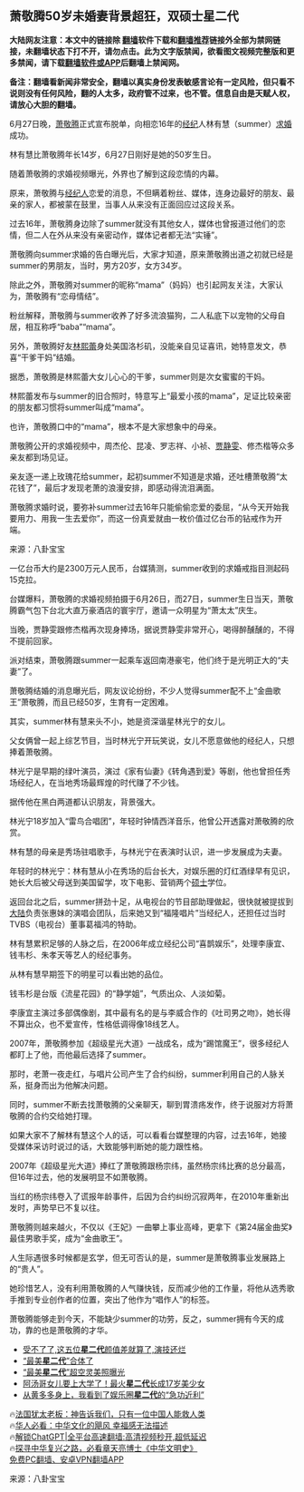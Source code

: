  <!-- 面包屑导航 --> <h2>萧敬腾50岁未婚妻背景超狂，双硕士星二代</h2> <p class="notice"><b>大陆网友注意：本文中的链接除 <a href="https://github.com/bannedbook/fanqiang" >翻墙</a>软件下载和<a href="https://github.com/killgcd/justmysocks/blob/master/README.md">翻墙推荐</a>链接外全部为禁网链接，未翻墙状态下打不开，请勿点击。此为文字版禁闻，欲看图文视频完整版和更多禁闻，请下载<a href="https://github.com/bannedbook/fanqiang">翻墙软件或APP</a>后翻墙上禁闻网。</p><p>备注：翻墙看新闻非常安全，翻墙以真实身份发表敏感言论有一定风险，但只看不说则没有任何风险，翻的人太多，政府管不过来，也不管。信息自由是天赋人权，请放心大胆的翻墙。</b></p>  <div class="entry"> <p id="conimg">6月27日晚，<a href="https://www.bannedbook.org/bnews/tag/%e8%90%a7%e6%95%ac%e8%85%be/" class="st_tag internal_tag" rel="tag" title="标签 萧敬腾 下的日志">萧敬腾</a>正式宣布脱单，向相恋16年的<a href="https://www.bannedbook.org/bnews/tag/%E7%BB%8F%E7%BA%AA/" class="st_tag internal_tag" rel="tag" title="标签 经纪 下的日志">经纪</a>人林有慧（summer）<a href="https://www.bannedbook.org/bnews/tag/%e6%b1%82%e5%a9%9a/" class="st_tag internal_tag" rel="tag" title="标签 求婚 下的日志">求婚</a>成功。</p> <p>林有慧比萧敬腾年长14岁，6月27日刚好是她的50岁生日。</p> <p>随着萧敬腾的求婚视频曝光，外界也了解到这段恋情的内幕。</p> <p>原来，萧敬腾与<a href="https://www.bannedbook.org/bnews/tag/%e7%bb%8f%e7%ba%aa%e4%ba%ba/" class="st_tag internal_tag" rel="tag" title="标签 经纪人 下的日志">经纪人</a>恋爱的消息，不但瞒着粉丝、媒体，连身边最好的朋友、最亲的家人，都被蒙在鼓里，当事人从来没有正面回应过这段关系。</p> <p>过去16年，萧敬腾身边除了summer就没有其他女人，媒体也曾报道过他们的恋情，但二人在外从来没有亲密动作，媒体记者都无法“实锤”。</p> <p>萧敬腾向summer求婚的告白曝光后，大家才知道，原来萧敬腾出道之初就已经是summer的男朋友，当时，男方20岁，女方34岁。</p> <p>除此之外，萧敬腾对summer的昵称“mama”（妈妈）也引起网友关注，大家认为，萧敬腾有“恋母情结”。</p> <p>粉丝解释，萧敬腾与summer收养了好多流浪猫狗，二人私底下以宠物的父母自居，相互称呼“baba”“mama”。</p> <p>另外，萧敬腾好友<a href="https://www.bannedbook.org/bnews/tag/%e6%9e%97%e7%86%99%e8%95%be/" class="st_tag internal_tag" rel="tag" title="标签 林熙蕾 下的日志">林熙蕾</a>身处美国洛杉矶，没能亲自见证喜讯，她特意发文，恭喜“干爹干妈”结婚。</p> <p>据悉，萧敬腾是林熙蕾大女儿心心的干爹，summer则是次女蜜蜜的干妈。</p> <p>林熙蕾发布与summer的旧合照时，特意写上“最爱小孩的mama”，足证比较亲密的朋友都习惯将summer叫成“mama”。</p> <p>也许，萧敬腾口中的“mama”，根本不是大家想象中的母亲。</p> <p>萧敬腾公开的求婚视频中，周杰伦、昆凌、罗志祥、小祯、<a href="https://www.bannedbook.org/bnews/tag/%e8%b4%be%e9%9d%99%e9%9b%af/" class="st_tag internal_tag" rel="tag" title="标签 贾静雯 下的日志">贾静雯</a>、修杰楷等众多亲友都到场见证。</p> <p>亲友逐一递上玫瑰花给summer，起初summer不知道是求婚，还吐槽萧敬腾“太花钱了”，最后才发现老萧的浪漫安排，即感动得流泪满面。</p> <p>萧敬腾求婚时说，要弥补summer过去16年只能偷偷恋爱的委屈，“从今天开始我要用力、用我一生去爱你”，而这一份真爱就由一枚价值过亿台币的钻戒作为开端。</p> <p></p> <p class="src-info">来源：八卦宝宝 </p> <p>一亿台币大约是2300万元人民币，台媒猜测，summer收到的求婚戒指目测起码15克拉。</p> <p>台媒爆料，萧敬腾的求婚视频拍摄于6月26日，而27日，summer生日当天，萧敬腾霸气包下台北大直万豪酒店的寰宇厅，邀请一众明星为“萧太太”庆生。</p> <p>当晚，贾静雯跟修杰楷再次现身捧场，据说贾静雯非常开心，喝得醉醺醺的，不得不提前回家。</p> <p>派对结束，萧敬腾跟summer一起乘车返回南港豪宅，他们终于是光明正大的“夫妻”了。</p> <p>萧敬腾结婚的消息曝光后，网友议论纷纷，不少人觉得summer配不上“金曲歌王”萧敬腾，而且已经50岁，生育有一定困难。</p>  <p>其实，summer林有慧来头不小，她是资深谐星林光宁的女儿。</p> <p>父女俩曾一起上综艺节目，当时林光宁开玩笑说，女儿不愿意做他的经纪人，只想捧着萧敬腾。</p> <p>林光宁是早期的绿叶演员，演过《家有仙妻》《转角遇到爱》等剧，他也曾担任秀场经纪人，在当地秀场最辉煌的时代赚了不少钱。</p> <p>据传他在黑白两道都认识朋友，背景强大。</p> <p>林光宁18岁加入“雷鸟合唱团”，年轻时钟情西洋音乐，他曾公开透露对萧敬腾的欣赏。</p> <p>林有慧的母亲是秀场驻唱歌手，与林光宁在表演时认识，进一步发展成为夫妻。</p> <p>年轻时的林光宁：林有慧从小在秀场的后台长大，对娱乐圈的灯红酒绿早有见识，她长大后被父母送到美国留学，攻下电影、营销两个<a href="https://www.bannedbook.org/bnews/tag/%E7%A1%95%E5%A3%AB/" class="st_tag internal_tag" rel="tag" title="标签 硕士 下的日志">硕士</a>学位。</p> <p>返回台北之后，summer拼劲十足，从电视台的节目部助理做起，很快就被提拔到<span class='wp_keywordlink_affiliate'><a href="https://www.bannedbook.org/" title="大陆" target="_blank">大陆</a></span>负责张惠妹的演唱会团队，后来她又到“福隆唱片”当经纪人，还担任过当时TVBS（电视台）董事葛福鸿的特助。</p> <p>林有慧累积足够的人脉之后，在2006年成立经纪公司“喜鹊娱乐”，处理李康宜、钱韦杉、朱孝天等艺人的经纪事务。</p> <p>从林有慧早期签下的明星可以看出她的品位。</p> <p>钱韦杉是台版《流星花园》的“静学姐”，气质出众、人淡如菊。</p>  <p>李康宜主演过多部偶像剧，其中最有名的是与李威合作的《吐司男之吻》，她长得不算出众，也不爱宣传，性格低调得像18线艺人。</p> <p>2007年，萧敬腾参加《超级星光大道》一战成名，成为“踢馆魔王”，很多经纪人都盯上了他，而他最后选择了summer。</p> <p>那时，老萧一夜走红，与唱片公司产生了合约纠纷，summer利用自己的人脉关系，挺身而出为他解决问题。</p> <p>同时，summer不断去找萧敬腾的父亲聊天，聊到胃溃疡发作，终于说服对方将萧敬腾的合约交给她打理。</p> <p>如果大家不了解林有慧这个人的话，可以看看台媒整理的内容，过去16年，她接受媒体采访时说过的话，大致能够判断她的能力跟性格。</p> <p>2007年《超级星光大道》捧红了萧敬腾跟杨宗纬，虽然杨宗纬比赛的总分最高，但16年过去，他的发展明显不如萧敬腾。</p> <p>当红的杨宗纬卷入了谎报年龄事件，后因为合约纠纷沉寂两年，在2010年重新出发时，声势早已不复以往。</p> <p>萧敬腾则越来越火，不仅以《王妃》一曲攀上事业高峰，更拿下《第24届金曲奖》最佳男歌手奖，成为“金曲歌王”。</p> <p>人生际遇很多时候都是玄学，但无可否认的是，summer是萧敬腾事业发展路上的“贵人”。</p> <p>她珍惜艺人，没有利用萧敬腾的人气赚快钱，反而减少他的工作量，将他从选秀歌手推到专业创作者的位置，突出了他作为“唱作人”的标签。</p> <p>萧敬腾能够走到今天，不能缺少summer的功劳，反之，summer拥有今天的成功，靠的也是萧敬腾的才华。</p>  <!--<div id="taboola-mid-1"></div>--><ul class='op-related-articles' title='相关阅读'> <li><a href='https://www.bannedbook.org/bnews/yule/20230601/1891553.html' target='_blank'>受不了了,这五位<b>星二代</b>颜值差就算了,演技还烂</a></li> <li><a href='https://www.bannedbook.org/bnews/yule/20230526/1889108.html' target='_blank'>“最美<b>星二代</b>”合体了</a></li> <li><a href='https://www.bannedbook.org/bnews/yule/20230518/1885611.html' target='_blank'>“最美<b>星二代</b>”超空灵美照曝光</a></li> <li><a href='https://www.bannedbook.org/bnews/yule/20230324/1863738.html' target='_blank'>阿汤哥女儿要上大学了！最火<b>星二代</b>长成17岁美少女</a></li> <li><a href='https://www.bannedbook.org/bnews/yule/20230225/1853165.html' target='_blank'>从黄多多身上，我看到了娱乐圈<b>星二代</b>的“急功近利”</a></li> </ul> <p class="texttj"> 🔥<a href="https://www.bannedbook.org/bnews/ssgc/20230219/1850782.html" target="_blank">法国犹太老板：神告诉我们，只有一位中国人能救人类</a><br/> 🔥<a href="https://www.bannedbook.org/bnews/comments/20220220/1694796.html" target="_blank">华人必看：中华文化的飓风 幸福感无法描述</a><br/> 🔥<a href="https://github.com/bannedbook/fanqiang/wiki/V2ray%E6%9C%BA%E5%9C%BA" target="_blank">解锁ChatGPT|全平台高速翻墙:高清视频秒开,超低延迟</a><br/> 🔥<a href="https://www.bannedbook.org/bnews/comments/20220808/1768773.html" target="_blank">探寻中华复兴之路，必看章天亮博士《中华文明史》</a><br/> <a href="https://github.com/bannedbook/fanqiang/wiki/%E7%A6%81%E9%97%BB%E7%BD%91%E5%AE%89%E5%8D%93%E7%BF%BB%E5%A2%99%E6%96%B0%E9%97%BBAPP" target="_blank">免费PC翻墙、安卓VPN翻墙APP</a><br/> </p><p class="src-info">来源：八卦宝宝 </p><a name='sharetosocial'></a> <div style="margin-bottom:5px;padding-bottom:5px;clear:both"> <div id="archive-pix-1" class="banner-ads"> <!-- AuctionX Display platform tag START --> <div id="27602x728x90x621x_ADSLOT1" clicktrack="%%CLICK_URL_ESC%%"></div>  <!-- AuctionX Display platform tag END --> </div> <div id="archive-pix-2" class="banner-ads"> <!-- AuctionX Display platform tag START --> <div id="27556x300x250x621x_ADSLOT1" clicktrack="%%CLICK_URL_ESC%%" style="margin:0 auto;text-align:center"></div>  <!-- AuctionX Display platform tag END --> </div> </div>  <div id="archive-pix-1" class="banner-ads"> <!-- AuctionX Display platform tag START --> <div id="27603x728x90x621x_ADSLOT1" clicktrack="%%CLICK_URL_ESC%%"></div>  <!-- AuctionX Display platform tag END --> </div> </div><!--END ENTRY--> 